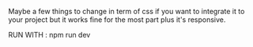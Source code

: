 Maybe a few things to change in term of css if you want to integrate it to your project but it works fine for the most part plus it's responsive.

RUN WITH : npm run dev